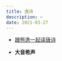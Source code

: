 ```yaml
---
title: 唐诗
description: ~
date: 2021-03-27
---
```


* [跟熊逸一起读唐诗](https://book.douban.com/subject/34826393/)

* **大音希声**
